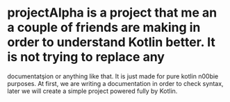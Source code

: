 # projectAlpha is a project that me an a couple of friends are making in order to understand Kotlin better. It is not trying to replace any
documentatşion or anything like that. It is just made for pure kotlin n00bie purposes. At first, we are writing a documentation in order to
check syntax, later we will create a simple project powered fully by Kotlin.
